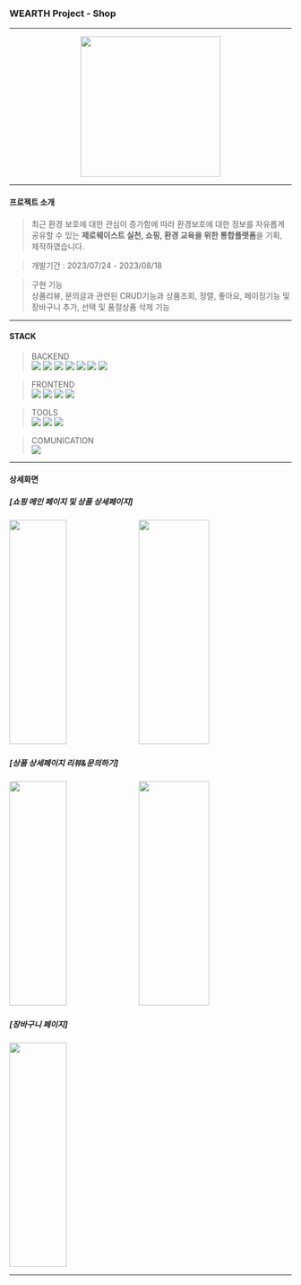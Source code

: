### WEARTH Project - Shop
---
<p align="center">
  <img src="https://github.com/jiyoung3725/WearthProjectShop/assets/130877885/45ad8ec1-a873-46f8-85a6-d8af76f36637" width="250" >
</p>

---
#### 프로젝트 소개 

> 최근 환경 보호에 대한 관심이 증가함에 따라 환경보호에 대한 정보를 자유롭게 공유할 수 있는 **제로웨이스트 실천, 쇼핑, 환경 교육을 위한 통합플랫폼**을 기획, 제작하였습니다.

> 개발기간 : 2023/07/24 - 2023/08/18

> 구현 기능 <br>
상품리뷰, 문의글과 관련된 CRUD기능과 상품조회, 정렬, 좋아요, 페이징기능 및 장바구니 추가, 선택 및 품절상품 삭제 기능

---
#### STACK

> BACKEND <br>
  <img src="https://img.shields.io/badge/java-007396?style=for-the-badge&logo=java&logoColor=white"> <img src="https://img.shields.io/badge/apachetomcat-F8DC75?style=for-the-badge&logo=apachetomcat&logoColor=white"> <img src="https://img.shields.io/badge/apachemaven-C71A36?style=for-the-badge&logo=apachemaven&logoColor=white"> <img src="https://img.shields.io/badge/jquery-0769AD?style=for-the-badge&logo=jquery&logoColor=white"> <img src="https://img.shields.io/badge/oracle-F80000?style=for-the-badge&logo=oracle&logoColor=white"> <img src="https://img.shields.io/badge/mybatis-000000?style=for-the-badge&logo=&logoColor=white"> <img src="https://img.shields.io/badge/ajax-0769AD?style=for-the-badge&logo=&logoColor=white">

  
> FRONTEND <br>
<img src="https://img.shields.io/badge/bootstrap-7952B3?style=for-the-badge&logo=bootstrap&logoColor=white"> <img src="https://img.shields.io/badge/css3-1572B6?style=for-the-badge&logo=css3&logoColor=white"> <img src="https://img.shields.io/badge/figma-F24E1E?style=for-the-badge&logo=figma&logoColor=white"> <img src="https://img.shields.io/badge/html5-E34F26?style=for-the-badge&logo=html5&logoColor=white">


> TOOLS <br>
<img src="https://img.shields.io/badge/springboot-6DB33F?style=for-the-badge&logo=springboot&logoColor=white"> <img src="https://img.shields.io/badge/git-F05032?style=for-the-badge&logo=git&logoColor=white"> <img src="https://img.shields.io/badge/github-181717?style=for-the-badge&logo=github&logoColor=white">  

> COMUNICATION <br>
> <img src="https://img.shields.io/badge/Notion-000000?style=for-the-badge&logo=notion&logoColor=white">

---
#### 상세화면
##### [쇼핑 메인 페이지 및 상품 상세페이지]
<img width="45%" height="400px" src="https://github.com/jiyoung3725/WearthProjectShop/assets/130877885/228b2955-ac55-4e2a-92ea-df585579bf4f"> <img width="50%" height="400px" src="https://github.com/jiyoung3725/WearthProjectShop/assets/130877885/9e86e358-8978-47f9-b6ec-ce16d053a42b">


##### [상품 상세페이지 리뷰&문의하기] 
<img  width="45%"  height="400px" src="https://github.com/jiyoung3725/WearthProjectShop/assets/130877885/8e59f2cf-3667-4ad4-ad30-e8599c5e1b5e"> <img width="50%"  width="45%"  height="400px" src="https://github.com/jiyoung3725/WearthProjectShop/assets/130877885/19c97eca-7871-447d-977d-31c70333e0c2">




##### [장바구니 페이지]
<img width="45%"  height="400px" src="https://github.com/jiyoung3725/WearthProjectShop/assets/130877885/dc9118dc-5fc3-4060-bef7-003dc016a2fd">

---
